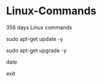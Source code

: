 # Linux-Commands
356 days Linux commands

sudo apt-get update -y

sudo apt-get upgrade -y

date

exit
